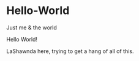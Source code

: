# Hello-World
Just me &amp; the world

Hello World!

LaShawnda here, trying to get a hang of all of this.

